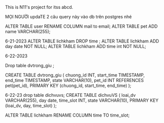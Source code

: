 This is N11's project for itss abcd. 

MỌI NGƯỜI updaTE 2 câu query này vào db trên postgres nhé 

ALTER TABLE user
RENAME COLUMN mail to email;
ALTER TABLE pet
ADD name VARCHAR(255);


6-21-2023
ALTER TABLE lichkham DROP time ;
ALTER TABLE lichkham ADD day date NOT NULL;
ALTER TABLE lichkham ADD time int NOT NULL;

6-22-2023 

Drop table dvtrong_giu ;

CREATE TABLE dvtrong_giu (
chuong_id INT,
start_time TIMESTAMP,
end_time TIMESTAMP,
state VARCHAR(10),
pet_id INT REFERENCES pet(pet_id),
PRIMARY KEY (chuong_id, start_time, end_time)
);

6-22-23
drop table dichvuvs;
CREATE TABLE dichvuVS (
loai_dv VARCHAR(255),
day date,
time_slot INT,
state VARCHAR(10),
PRIMARY KEY (loai_dv, day, time_slot)
);

ALTER TABLE lichkham
RENAME COLUMN time TO time_slot;